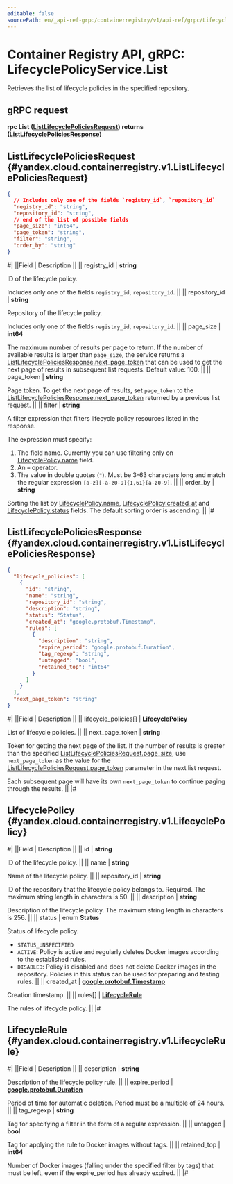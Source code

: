 ```yaml
---
editable: false
sourcePath: en/_api-ref-grpc/containerregistry/v1/api-ref/grpc/LifecyclePolicy/list.md
---
```


# Container Registry API, gRPC: LifecyclePolicyService.List

Retrieves the list of lifecycle policies in the specified repository.

## gRPC request

**rpc List ([ListLifecyclePoliciesRequest](#yandex.cloud.containerregistry.v1.ListLifecyclePoliciesRequest)) returns ([ListLifecyclePoliciesResponse](#yandex.cloud.containerregistry.v1.ListLifecyclePoliciesResponse))**

## ListLifecyclePoliciesRequest {#yandex.cloud.containerregistry.v1.ListLifecyclePoliciesRequest}

```json
{
  // Includes only one of the fields `registry_id`, `repository_id`
  "registry_id": "string",
  "repository_id": "string",
  // end of the list of possible fields
  "page_size": "int64",
  "page_token": "string",
  "filter": "string",
  "order_by": "string"
}
```

#|
||Field | Description ||
|| registry_id | **string**

ID of the lifecycle policy.

Includes only one of the fields `registry_id`, `repository_id`. ||
|| repository_id | **string**

Repository of the lifecycle policy.

Includes only one of the fields `registry_id`, `repository_id`. ||
|| page_size | **int64**

The maximum number of results per page to return. If the number of available
results is larger than `page_size`, the service returns
a [ListLifecyclePoliciesResponse.next_page_token](#yandex.cloud.containerregistry.v1.ListLifecyclePoliciesResponse) that can be used to get the next page of results in subsequent list requests.
Default value: 100. ||
|| page_token | **string**

Page token. To get the next page of results, set `page_token` to the
[ListLifecyclePoliciesResponse.next_page_token](#yandex.cloud.containerregistry.v1.ListLifecyclePoliciesResponse) returned by a previous list request. ||
|| filter | **string**

A filter expression that filters lifecycle policy resources listed in the response.

The expression must specify:
1. The field name. Currently you can use filtering only on [LifecyclePolicy.name](#yandex.cloud.containerregistry.v1.LifecyclePolicy) field.
2. An `=` operator.
3. The value in double quotes (`"`). Must be 3-63 characters long and match the regular expression `[a-z][-a-z0-9]{1,61}[a-z0-9]`. ||
|| order_by | **string**

Sorting the list by [LifecyclePolicy.name](#yandex.cloud.containerregistry.v1.LifecyclePolicy), [LifecyclePolicy.created_at](#yandex.cloud.containerregistry.v1.LifecyclePolicy) and [LifecyclePolicy.status](#yandex.cloud.containerregistry.v1.LifecyclePolicy) fields.
The default sorting order is ascending. ||
|#

## ListLifecyclePoliciesResponse {#yandex.cloud.containerregistry.v1.ListLifecyclePoliciesResponse}

```json
{
  "lifecycle_policies": [
    {
      "id": "string",
      "name": "string",
      "repository_id": "string",
      "description": "string",
      "status": "Status",
      "created_at": "google.protobuf.Timestamp",
      "rules": [
        {
          "description": "string",
          "expire_period": "google.protobuf.Duration",
          "tag_regexp": "string",
          "untagged": "bool",
          "retained_top": "int64"
        }
      ]
    }
  ],
  "next_page_token": "string"
}
```

#|
||Field | Description ||
|| lifecycle_policies[] | **[LifecyclePolicy](#yandex.cloud.containerregistry.v1.LifecyclePolicy)**

List of lifecycle policies. ||
|| next_page_token | **string**

Token for getting the next page of the list. If the number of results is greater than
the specified [ListLifecyclePoliciesRequest.page_size](#yandex.cloud.containerregistry.v1.ListLifecyclePoliciesRequest), use `next_page_token` as the value
for the [ListLifecyclePoliciesRequest.page_token](#yandex.cloud.containerregistry.v1.ListLifecyclePoliciesRequest) parameter in the next list request.

Each subsequent page will have its own `next_page_token` to continue paging through the results. ||
|#

## LifecyclePolicy {#yandex.cloud.containerregistry.v1.LifecyclePolicy}

#|
||Field | Description ||
|| id | **string**

ID of the lifecycle policy. ||
|| name | **string**

Name of the lifecycle policy. ||
|| repository_id | **string**

ID of the repository that the lifecycle policy belongs to.
Required. The maximum string length in characters is 50. ||
|| description | **string**

Description of the lifecycle policy.
The maximum string length in characters is 256. ||
|| status | enum **Status**

Status of lifecycle policy.

- `STATUS_UNSPECIFIED`
- `ACTIVE`: Policy is active and regularly deletes Docker images according to the established rules.
- `DISABLED`: Policy is disabled and does not delete Docker images in the repository.
Policies in this status can be used for preparing and testing rules. ||
|| created_at | **[google.protobuf.Timestamp](https://developers.google.com/protocol-buffers/docs/reference/google.protobuf#timestamp)**

Creation timestamp. ||
|| rules[] | **[LifecycleRule](#yandex.cloud.containerregistry.v1.LifecycleRule)**

The rules of lifecycle policy. ||
|#

## LifecycleRule {#yandex.cloud.containerregistry.v1.LifecycleRule}

#|
||Field | Description ||
|| description | **string**

Description of the lifecycle policy rule. ||
|| expire_period | **[google.protobuf.Duration](https://developers.google.com/protocol-buffers/docs/reference/csharp/class/google/protobuf/well-known-types/duration)**

Period of time for automatic deletion.
Period must be a multiple of 24 hours. ||
|| tag_regexp | **string**

Tag for specifying a filter in the form of a regular expression. ||
|| untagged | **bool**

Tag for applying the rule to Docker images without tags. ||
|| retained_top | **int64**

Number of Docker images (falling under the specified filter by tags) that must be left, even if the expire_period has already expired. ||
|#